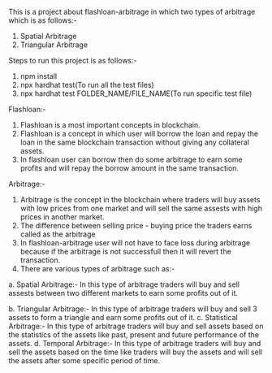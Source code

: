This is a project about flashloan-arbitrage in which two types of arbitrage which is as follows:- 
1. Spatial Arbitrage
2. Triangular Arbitrage

Steps to run this project is as follows:- 
1. npm install
2. npx hardhat test(To run all the test files)
3. npx hardhat test FOLDER_NAME/FILE_NAME(To run specific test file)

Flashloan:-

1. Flashloan is a most important concepts in blockchain.
2. Flashloan is a concept in which user will borrow the loan and repay the loan in the same blockchain transaction without giving any collateral assets.
3. In flashloan user can borrow then do some arbitrage to earn some profits and will repay the borrow amount in the same transaction.

Arbitrage:- 

1. Arbitrage is the concept in the blockchain where traders will buy assets with low prices from one market and will sell the same assests with high prices in another market.
2. The difference between selling price - buying price the traders earns called as the arbitrage 
3. In flashloan-arbitrage user will not have to face loss during arbitrage because if the arbitrage is not successfull then it will revert the transaction.
4. There are various types of arbitrage such as:- 

a. Spatial Arbitrage:- In this type of arbitrage traders will buy and sell assests between two different markets to earn some profits out of it.

b. Triangular Arbitrage:- In this type of arbitrage traders will buy and sell 3 assets to form  a triangle and earn some profits out of it.
c. Statistical Arbitrage:- In this type of arbitrage traders will buy and sell assets based on the statistics of the assets like past, present and future performance of the assets.
d. Temporal Arbitrage:- In this type of arbitrage traders will buy and sell the assets based on the time like traders will buy the assets and will sell the assets after some specific period of time.